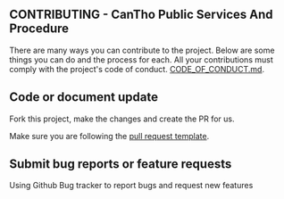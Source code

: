 ## CONTRIBUTING - CanTho Public Services And Procedure

There are many ways you can contribute to the project. Below are some things you can do and the process for each. All your contributions must comply with the project's code of conduct.
[CODE_OF_CONDUCT.md](./CODE_OF_CONDUCT.md).

## Code or document update

Fork this project, make the changes and create the PR for us.

Make sure you are following the [pull request template](./pull_request_template.md).

## Submit bug reports or feature requests

Using Github Bug tracker to report bugs and request new features
